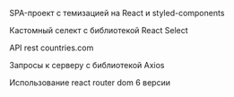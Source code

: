 SPA-проект с темизацией на React и styled-components


Кастомный селект с библиотекой React Select

API rest countries.com

Запросы к серверу с библиотекой Axios

Использование react router dom 6 версии
